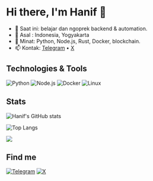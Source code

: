 # Hi there, I'm Hanif 👋

- 🔭 Saat ini: belajar dan ngoprek backend & automation.
- 🌆 Asal : Indonesia, Yogyakarta
- 💬 Minat: Python, Node.js, Rust, Docker, blockchain.
- 📫 Kontak: [Telegram](https://t.me/Hanifjago) • [X](https://x.com/ALUGOD7)

## Technologies & Tools
![Python](https://img.shields.io/badge/Python-3776AB?logo=python&logoColor=white)
![Node.js](https://img.shields.io/badge/Node.js-339933?logo=node.js&logoColor=white)
![Docker](https://img.shields.io/badge/Docker-2496ED?logo=docker&logoColor=white)
![Linux](https://img.shields.io/badge/Linux-FCC624?logo=linux&logoColor=black)

## Stats
![Hanif's GitHub stats](https://github-readme-stats.vercel.app/api?username=alugods&show_icons=true&theme=tokyonight)

![Top Langs](https://github-readme-stats.vercel.app/api/top-langs/?username=alugods&theme=tokyonight)


![](https://komarev.com/ghpvc/?username=alugods&label=Views)

## Find me
[![Telegram](https://img.shields.io/badge/Telegram-2CA5E0?logo=telegram&logoColor=white)](https://t.me/Hanifjago)
[![X](https://img.shields.io/badge/X-000000?logo=x&logoColor=white)](https://x.com/ALUGOD7)

